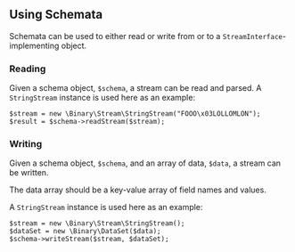 ## Using Schemata

Schemata can be used to either read or write from or to a `StreamInterface`-implementing object.

### Reading

Given a schema object, `$schema`, a stream can be read and parsed. A `StringStream` instance is used here as an example:

    $stream = new \Binary\Stream\StringStream("FOOO\x03LOLLOMLON");
    $result = $schema->readStream($stream);


### Writing

Given a schema object, `$schema`, and an array of data, `$data`, a stream can be written.

The data array should be a key-value array of field names and values.

A `StringStream` instance is used here as an example:

    $stream = new \Binary\Stream\StringStream();
    $dataSet = new \Binary\DataSet($data);
    $schema->writeStream($stream, $dataSet);